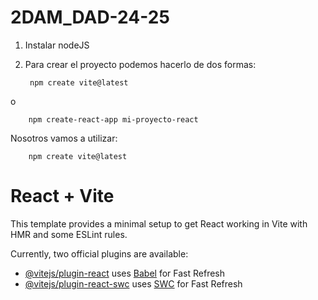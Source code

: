 # 2DAM_DAD-24-25

1. Instalar nodeJS

2. Para crear el proyecto podemos hacerlo de dos formas:

		npm create vite@latest

o 

		npm create-react-app mi-proyecto-react


Nosotros vamos a utilizar:

		npm create vite@latest




# React + Vite

This template provides a minimal setup to get React working in Vite with HMR and some ESLint rules.

Currently, two official plugins are available:

- [@vitejs/plugin-react](https://github.com/vitejs/vite-plugin-react/blob/main/packages/plugin-react/README.md) uses [Babel](https://babeljs.io/) for Fast Refresh
- [@vitejs/plugin-react-swc](https://github.com/vitejs/vite-plugin-react-swc) uses [SWC](https://swc.rs/) for Fast Refresh
